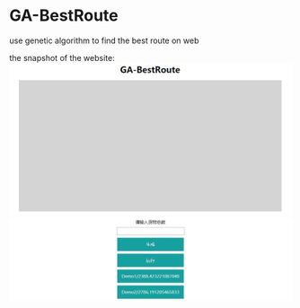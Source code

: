# GA-BestRoute
use genetic algorithm to find the best route on web

the snapshot of the website:
![image](http://github.com/chenhuaizhen/GA-BestRoute/raw/master/image/1.jpg)
![image](http://github.com/chenhuaizhen/GA-BestRoute/raw/master/image/2.jpg)